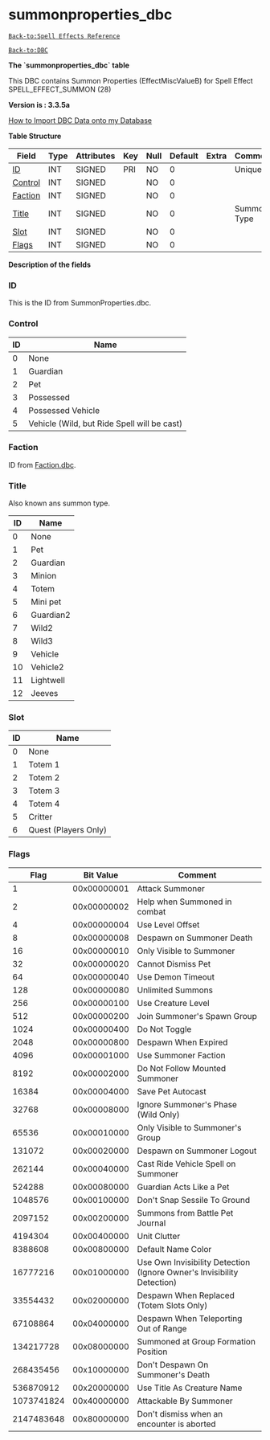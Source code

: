 # summonproperties\_dbc

[`Back-to:Spell Effects Reference`](spell-effects-reference)

[`Back-to:DBC`](dbc-index)

**The \`summonproperties\_dbc\` table**

This DBC contains Summon Properties (EffectMiscValueB) for Spell Effect SPELL_EFFECT_SUMMON (28)

**Version is : 3.3.5a**

[How to Import DBC Data onto my Database](how-to-import-dbc-data-in-db)  

**Table Structure**

| Field        | Type | Attributes | Key | Null | Default | Extra | Comment     |
| ------------ | ---- | ---------- | --- | ---- | ------- | ----- | ----------- |
| [ID][1]      | INT  | SIGNED     | PRI | NO   | 0       |       | Unique ID   |
| [Control][2] | INT  | SIGNED     |     | NO   | 0       |       |             |
| [Faction][3] | INT  | SIGNED     |     | NO   | 0       |       |             |
| [Title][4]   | INT  | SIGNED     |     | NO   | 0       |       | Summon Type |
| [Slot][5]    | INT  | SIGNED     |     | NO   | 0       |       |             |
| [Flags][6]   | INT  | SIGNED     |     | NO   | 0       |       |             |

[1]: #id
[2]: #control
[3]: #faction
[4]: #title
[5]: #slot
[6]: #flags

**Description of the fields**

### ID

This is the ID from SummonProperties.dbc.

### Control

| ID  | Name                                        |
| --- | ------------------------------------------- |
| 0   | None                                        |
| 1   | Guardian                                    |
| 2   | Pet                                         |
| 3   | Possessed                                   |
| 4   | Possessed Vehicle                           |
| 5   | Vehicle (Wild, but Ride Spell will be cast) |

### Faction

ID from [Faction.dbc](faction).

### Title

Also known ans summon type.

| ID  | Name      |
| --- | --------- |
| 0   | None      |
| 1   | Pet       |
| 2   | Guardian  |
| 3   | Minion    |
| 4   | Totem     |
| 5   | Mini pet  |
| 6   | Guardian2 |
| 7   | Wild2     |
| 8   | Wild3     |
| 9   | Vehicle   |
| 10  | Vehicle2  |
| 11  | Lightwell |
| 12  | Jeeves    |

### Slot 

| ID  | Name                 |
| --- | -------------------- |
| 0   | None                 |
| 1   | Totem 1              |
| 2   | Totem 2              |
| 3   | Totem 3              |
| 4   | Totem 4              |
| 5   | Critter              |
| 6   | Quest (Players Only) |

### Flags
| Flag       | Bit Value   | Comment                                                                |
| ---------- | ----------- | ---------------------------------------------------------------------- |
| 1          | 00x00000001 | Attack Summoner                                                        |
| 2          | 00x00000002 | Help when Summoned in combat                                           |
| 4          | 00x00000004 | Use Level Offset                                                       |
| 8          | 00x00000008 | Despawn on Summoner Death                                              |
| 16         | 00x00000010 | Only Visible to Summoner                                               |
| 32         | 00x00000020 | Cannot Dismiss Pet                                                     |
| 64         | 00x00000040 | Use Demon Timeout                                                      |
| 128        | 00x00000080 | Unlimited Summons                                                      |
| 256        | 00x00000100 | Use Creature Level                                                     |
| 512        | 00x00000200 | Join Summoner's Spawn Group                                            |
| 1024       | 00x00000400 | Do Not Toggle                                                          |
| 2048       | 00x00000800 | Despawn When Expired                                                   |
| 4096       | 00x00001000 | Use Summoner Faction                                                   |
| 8192       | 00x00002000 | Do Not Follow Mounted Summoner                                         |
| 16384      | 00x00004000 | Save Pet Autocast                                                      |
| 32768      | 00x00008000 | Ignore Summoner's Phase (Wild Only)                                    |
| 65536      | 00x00010000 | Only Visible to Summoner's Group                                       |
| 131072     | 00x00020000 | Despawn on Summoner Logout                                             |
| 262144     | 00x00040000 | Cast Ride Vehicle Spell on Summoner                                    |
| 524288     | 00x00080000 | Guardian Acts Like a Pet                                               |
| 1048576    | 00x00100000 | Don't Snap Sessile To Ground                                           |
| 2097152    | 00x00200000 | Summons from Battle Pet Journal                                        |
| 4194304    | 00x00400000 | Unit Clutter                                                           |
| 8388608    | 00x00800000 | Default Name Color                                                     |
| 16777216   | 00x01000000 | Use Own Invisibility Detection (Ignore Owner's Invisibility Detection) |
| 33554432   | 00x02000000 | Despawn When Replaced (Totem Slots Only)                               |
| 67108864   | 00x04000000 | Despawn When Teleporting Out of Range                                  |
| 134217728  | 00x08000000 | Summoned at Group Formation Position                                   |
| 268435456  | 00x10000000 | Don't Despawn On Summoner's Death                                      |
| 536870912  | 00x20000000 | Use Title As Creature Name                                             |
| 1073741824 | 00x40000000 | Attackable By Summoner                                                 |
| 2147483648 | 00x80000000 | Don't dismiss when an encounter is aborted                             |

